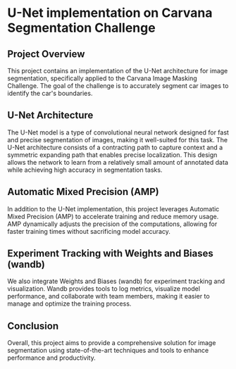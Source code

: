# U-Net implementation on Carvana Segmentation Challenge

## Project Overview

This project contains an implementation of the U-Net architecture for image segmentation, specifically applied to the Carvana Image Masking Challenge. The goal of the challenge is to accurately segment car images to identify the car's boundaries.

## U-Net Architecture

The U-Net model is a type of convolutional neural network designed for fast and precise segmentation of images, making it well-suited for this task. The U-Net architecture consists of a contracting path to capture context and a symmetric expanding path that enables precise localization. This design allows the network to learn from a relatively small amount of annotated data while achieving high accuracy in segmentation tasks.

## Automatic Mixed Precision (AMP)

In addition to the U-Net implementation, this project leverages Automatic Mixed Precision (AMP) to accelerate training and reduce memory usage. AMP dynamically adjusts the precision of the computations, allowing for faster training times without sacrificing model accuracy.

## Experiment Tracking with Weights and Biases (wandb)

We also integrate Weights and Biases (wandb) for experiment tracking and visualization. Wandb provides tools to log metrics, visualize model performance, and collaborate with team members, making it easier to manage and optimize the training process.

## Conclusion

Overall, this project aims to provide a comprehensive solution for image segmentation using state-of-the-art techniques and tools to enhance performance and productivity.
